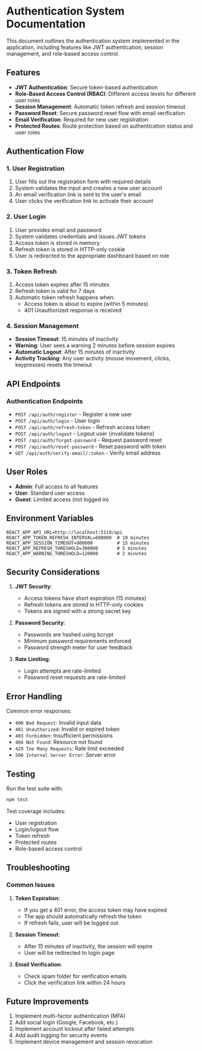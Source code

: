 # Authentication System Documentation

This document outlines the authentication system implemented in the application, including features like JWT authentication, session management, and role-based access control.

## Features

- **JWT Authentication**: Secure token-based authentication
- **Role-Based Access Control (RBAC)**: Different access levels for different user roles
- **Session Management**: Automatic token refresh and session timeout
- **Password Reset**: Secure password reset flow with email verification
- **Email Verification**: Required for new user registration
- **Protected Routes**: Route protection based on authentication status and user roles

## Authentication Flow

### 1. User Registration

1. User fills out the registration form with required details
2. System validates the input and creates a new user account
3. An email verification link is sent to the user's email
4. User clicks the verification link to activate their account

### 2. User Login

1. User provides email and password
2. System validates credentials and issues JWT tokens
3. Access token is stored in memory
4. Refresh token is stored in HTTP-only cookie
5. User is redirected to the appropriate dashboard based on role

### 3. Token Refresh

1. Access token expires after 15 minutes
2. Refresh token is valid for 7 days
3. Automatic token refresh happens when:
   - Access token is about to expire (within 5 minutes)
   - 401 Unauthorized response is received

### 4. Session Management

- **Session Timeout**: 15 minutes of inactivity
- **Warning**: User sees a warning 2 minutes before session expires
- **Automatic Logout**: After 15 minutes of inactivity
- **Activity Tracking**: Any user activity (mouse movement, clicks, keypresses) resets the timeout

## API Endpoints

### Authentication Endpoints

- `POST /api/auth/register` - Register a new user
- `POST /api/auth/login` - User login
- `POST /api/auth/refresh-token` - Refresh access token
- `POST /api/auth/logout` - Logout user (invalidate tokens)
- `POST /api/auth/forgot-password` - Request password reset
- `POST /api/auth/reset-password` - Reset password with token
- `GET /api/auth/verify-email/:token` - Verify email address

## User Roles

- **Admin**: Full access to all features
- **User**: Standard user access
- **Guest**: Limited access (not logged in)

## Environment Variables

```env
REACT_APP_API_URL=http://localhost:5119/api
REACT_APP_TOKEN_REFRESH_INTERVAL=600000  # 10 minutes
REACT_APP_SESSION_TIMEOUT=900000         # 15 minutes
REACT_APP_REFRESH_THRESHOLD=300000       # 5 minutes
REACT_APP_WARNING_THRESHOLD=120000       # 2 minutes
```

## Security Considerations

1. **JWT Security**:
   - Access tokens have short expiration (15 minutes)
   - Refresh tokens are stored in HTTP-only cookies
   - Tokens are signed with a strong secret key

2. **Password Security**:
   - Passwords are hashed using bcrypt
   - Minimum password requirements enforced
   - Password strength meter for user feedback

3. **Rate Limiting**:
   - Login attempts are rate-limited
   - Password reset requests are rate-limited

## Error Handling

Common error responses:

- `400 Bad Request`: Invalid input data
- `401 Unauthorized`: Invalid or expired token
- `403 Forbidden`: Insufficient permissions
- `404 Not Found`: Resource not found
- `429 Too Many Requests`: Rate limit exceeded
- `500 Internal Server Error`: Server error

## Testing

Run the test suite with:

```bash
npm test
```

Test coverage includes:
- User registration
- Login/logout flow
- Token refresh
- Protected routes
- Role-based access control

## Troubleshooting

### Common Issues

1. **Token Expiration**:
   - If you get a 401 error, the access token may have expired
   - The app should automatically refresh the token
   - If refresh fails, user will be logged out

2. **Session Timeout**:
   - After 15 minutes of inactivity, the session will expire
   - User will be redirected to login page

3. **Email Verification**:
   - Check spam folder for verification emails
   - Click the verification link within 24 hours

## Future Improvements

1. Implement multi-factor authentication (MFA)
2. Add social login (Google, Facebook, etc.)
3. Implement account lockout after failed attempts
4. Add audit logging for security events
5. Implement device management and session revocation
